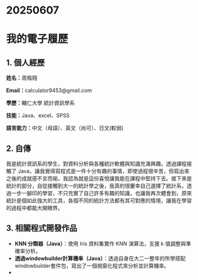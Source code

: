 # 20250607
</head>
<body>

  <h1>我的電子履歷</h1>

  <div class="section">
    <h2>1. 個人經歷</h2>
    <p><strong>姓名：</strong>周楷翔</p>
    <p><strong>Email：</strong>calculator9453@gmail.com</p>
    <p><strong>學歷：</strong>輔仁大學 統計資訊學系</p>
    <p><strong>技能：</strong>Java、excel、SPSS</p>
    <p><strong>語言能力：</strong>中文（母語）、英文（尚可）、日文(較弱)</p>
  </div>

  <div class="section">
    <h2>2. 自傳</h2>
    <p>
      我是統計資訊系的學生，對資料分析與各種統計軟體與知識充滿興趣。透過課程接觸了 Java，讓我覺得寫程式是一件十分有趣的事情，即使過程很辛苦，但寫出來之後的成就感不言而喻，我認為就是這份喜悅讓我能在課程中堅持下去。接下來是統計的部分，自從接觸到大一的統計學之後，我真的很慶幸自己選擇了統計系，透過一步一腳印的學習，不只充實了自己許多有趣的知識，也讓我再次體會到，原來統計是個如此強大的工具，各個不同的統計方法都有其可對應的情境，讓我在學習的過程中都能大開眼界。
    </p>
  </div>

  <div class="section">
    <h2>3. 相關程式開發作品</h2>
    <ul>
      <li>
        <strong>KNN 分類器（Java）</strong>：使用 Iris 資料集實作 KNN 演算法，支援 k 值調整與準確率分析。
      </li>
      <li>
           <strong>透過windowbuilder計算機率（Java）</strong>：透過自身在大二一整年的所學搭配windowbuilder套件包，寫出了一個視窗化程式來分析並計算機率。
      </li>
      <li>
  </div>
</body>
</html>

